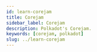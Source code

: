 ```yaml
---
id: learn-corejam
title: Corejam
sidebar_label: Corejam
description: Polkadot's Corejam.
keywords: [corejam, polkadot]
slug: ../learn-corejam
---
```

